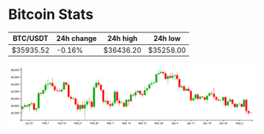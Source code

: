 # Bitcoin Stats

BTC/USDT|24h change|24h high|24h low|
|---|---|---|---|
|$35935.52|-0.16%|$36436.20|$35258.00|

<img src="./chart.svg">
